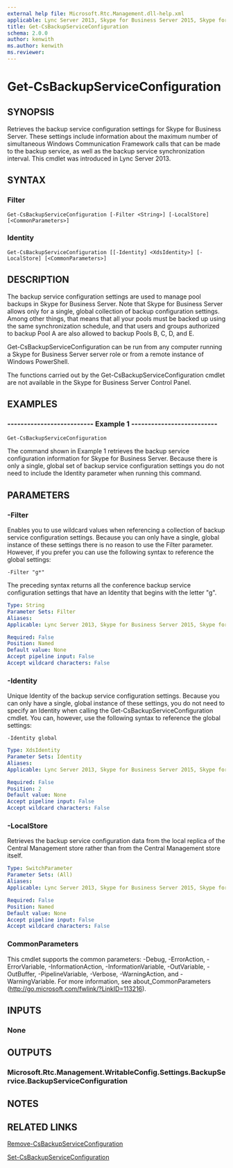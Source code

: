 ```yaml
---
external help file: Microsoft.Rtc.Management.dll-help.xml
applicable: Lync Server 2013, Skype for Business Server 2015, Skype for Business Server 2019
title: Get-CsBackupServiceConfiguration
schema: 2.0.0
author: kenwith
ms.author: kenwith
ms.reviewer:
---
```


# Get-CsBackupServiceConfiguration

## SYNOPSIS
Retrieves the backup service configuration settings for Skype for Business Server.
These settings include information about the maximum number of simultaneous Windows Communication Framework calls that can be made to the backup service, as well as the backup service synchronization interval.
This cmdlet was introduced in Lync Server 2013.


## SYNTAX

### Filter
```
Get-CsBackupServiceConfiguration [-Filter <String>] [-LocalStore] [<CommonParameters>]
```

### Identity
```
Get-CsBackupServiceConfiguration [[-Identity] <XdsIdentity>] [-LocalStore] [<CommonParameters>]
```

## DESCRIPTION
The backup service configuration settings are used to manage pool backups in Skype for Business Server.
Note that Skype for Business Server allows only for a single, global collection of backup configuration settings.
Among other things, that means that all your pools must be backed up using the same synchronization schedule, and that users and groups authorized to backup Pool A are also allowed to backup Pools B, C, D, and E.

Get-CsBackupServiceConfiguration can be run from any computer running a Skype for Business Server server role or from a remote instance of Windows PowerShell.

The functions carried out by the Get-CsBackupServiceConfiguration cmdlet are not available in the Skype for Business Server Control Panel.


## EXAMPLES

### -------------------------- Example 1 --------------------------
```
Get-CsBackupServiceConfiguration
```

The command shown in Example 1 retrieves the backup service configuration information for Skype for Business Server.
Because there is only a single, global set of backup service configuration settings you do not need to include the Identity parameter when running this command.


## PARAMETERS

### -Filter
Enables you to use wildcard values when referencing a collection of backup service configuration settings.
Because you can only have a single, global instance of these settings there is no reason to use the Filter parameter.
However, if you prefer you can use the following syntax to reference the global settings:

`-Filter "g*"`

The preceding syntax returns all the conference backup service configuration settings that have an Identity that begins with the letter "g".

```yaml
Type: String
Parameter Sets: Filter
Aliases: 
Applicable: Lync Server 2013, Skype for Business Server 2015, Skype for Business Server 2019

Required: False
Position: Named
Default value: None
Accept pipeline input: False
Accept wildcard characters: False
```

### -Identity
Unique Identity of the backup service configuration settings.
Because you can only have a single, global instance of these settings, you do not need to specify an Identity when calling the Get-CsBackupServiceConfiguration cmdlet.
You can, however, use the following syntax to reference the global settings:

`-Identity global`

```yaml
Type: XdsIdentity
Parameter Sets: Identity
Aliases: 
Applicable: Lync Server 2013, Skype for Business Server 2015, Skype for Business Server 2019

Required: False
Position: 2
Default value: None
Accept pipeline input: False
Accept wildcard characters: False
```

### -LocalStore
Retrieves the backup service configuration data from the local replica of the Central Management store rather than from the Central Management store itself.

```yaml
Type: SwitchParameter
Parameter Sets: (All)
Aliases: 
Applicable: Lync Server 2013, Skype for Business Server 2015, Skype for Business Server 2019

Required: False
Position: Named
Default value: None
Accept pipeline input: False
Accept wildcard characters: False
```

### CommonParameters
This cmdlet supports the common parameters: -Debug, -ErrorAction, -ErrorVariable, -InformationAction, -InformationVariable, -OutVariable, -OutBuffer, -PipelineVariable, -Verbose, -WarningAction, and -WarningVariable. For more information, see about_CommonParameters (http://go.microsoft.com/fwlink/?LinkID=113216).


## INPUTS

### None


## OUTPUTS

### Microsoft.Rtc.Management.WritableConfig.Settings.BackupService.BackupServiceConfiguration


## NOTES


## RELATED LINKS

[Remove-CsBackupServiceConfiguration](Remove-CsBackupServiceConfiguration.md)

[Set-CsBackupServiceConfiguration](Set-CsBackupServiceConfiguration.md)

